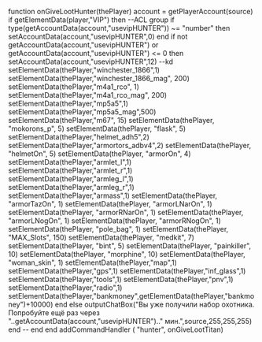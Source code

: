 function onGiveLootHunter(thePlayer)
	account = getPlayerAccount(source)
	if getElementData(player,"VIP") then --ACL group
		if type(getAccountData(account,"usevipHUNTER")) ~= "number" then setAccountData(account,"usevipHUNTER",0) end
		if not getAccountData(account,"usevipHUNTER") or getAccountData(account,"usevipHUNTER") <= 0 then
			setAccountData(account,"usevipHUNTER",12) --kd
				setElementData(thePlayer,"winchester_1866",1) 
				setElementData(thePlayer,"winchester_1866_mag", 200) 
				setElementData(thePlayer,"m4a1_rco", 1) 
				setElementData(thePlayer,"m4a1_rco_mag", 200) 
				setElementData(thePlayer,"mp5a5",1) 
				setElementData(thePlayer,"mp5a5_mag",500) 
				setElementData(thePlayer,"m67", 15) 
				setElementData(thePlayer, "mokorons_p", 5) 
				setElementData(thePlayer, "flask", 5) 
				setElementData(thePlayer,"helmet_adh5",2) 
				setElementData(thePlayer,"armortors_adbv4",2) 
				setElementData(thePlayer, "helmetOn", 5) 
				setElementData(thePlayer, "armorOn", 4) 
				setElementData(thePlayer,"armlet_l",1) 
				setElementData(thePlayer,"armlet_r",1) 
				setElementData(thePlayer,"armleg_l",1) 
				setElementData(thePlayer,"armleg_r",1) 
				setElementData(thePlayer,"armass",1) 
				setElementData(thePlayer, "armorTazOn", 1) 
				setElementData(thePlayer, "armorLNarOn", 1) 
				setElementData(thePlayer, "armorRNarOn", 1) 
				setElementData(thePlayer, "armorLNogOn", 1) 
				setElementData(thePlayer, "armorRNogOn", 1) 
				setElementData(thePlayer, "pole_bag", 1) 
				setElementData(thePlayer, "MAX_Slots", 150) 
				setElementData(thePlayer, "medkit", 7) 
				setElementData(thePlayer, "bint", 5) 
				setElementData(thePlayer, "painkiller", 10) 
				setElementData(thePlayer, "morphine", 10) 
				setElementData(thePlayer, "woman_skin", 1) 
				setElementData(thePlayer,"map",1) 
				setElementData(thePlayer,"gps",1) 
				setElementData(thePlayer,"inf_glass",1) 
				setElementData(thePlayer,"tools",1) 
				setElementData(thePlayer,"pnv",1) 
				setElementData(thePlayer,"radio",1) 
				setElementData(thePlayer,"bankmoney",getElementData(thePlayer,"bankmoney")+10000) 
				end
		else
			outputChatBox("Вы уже получили набор охотника. Попробуйте ещё раз через "..getAccountData(account,"usevipHUNTER").." мин.",source,255,255,255)
		end
	-- end
end
addCommandHandler ( "hunter", onGiveLootTitan)
